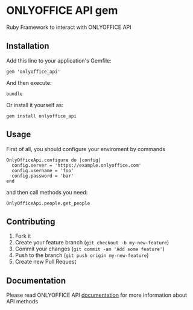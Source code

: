 # ONLYOFFICE API gem

Ruby Framework to interact with ONLYOFFICE API

## Installation

Add this line to your application's Gemfile:

    gem 'onlyoffice_api'

And then execute:

    bundle

Or install it yourself as:

    gem install onlyoffice_api

## Usage

First of all, you should configure your enviroment by commands

    OnlyOfficeApi.configure do |config|
      config.server = 'https://example.onlyoffice.com'
      config.username = 'foo'
      config.password = 'bar'
    end

and then call methods you need:

    OnlyOfficeApi.people.get_people


## Contributing

1. Fork it
2. Create your feature branch (`git checkout -b my-new-feature`)
3. Commit your changes (`git commit -am 'Add some feature'`)
4. Push to the branch (`git push origin my-new-feature`)
5. Create new Pull Request


## Documentation

Please read ONLYOFFICE API [documentation](https://api.onlyoffice.com/) for more information about API methods
